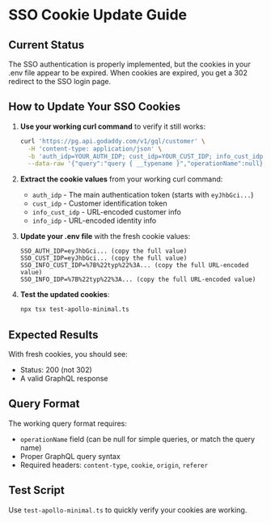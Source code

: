 # SSO Cookie Update Guide

## Current Status
The SSO authentication is properly implemented, but the cookies in your .env file appear to be expired. When cookies are expired, you get a 302 redirect to the SSO login page.

## How to Update Your SSO Cookies

1. **Use your working curl command** to verify it still works:
   ```bash
   curl 'https://pg.api.godaddy.com/v1/gql/customer' \
     -H 'content-type: application/json' \
     -b 'auth_idp=YOUR_AUTH_IDP; cust_idp=YOUR_CUST_IDP; info_cust_idp=YOUR_INFO_CUST_IDP; info_idp=YOUR_INFO_IDP' \
     --data-raw '{"query":"query { __typename }","operationName":null}'
   ```

2. **Extract the cookie values** from your working curl command:
   - `auth_idp` - The main authentication token (starts with `eyJhbGci...`)
   - `cust_idp` - Customer identification token
   - `info_cust_idp` - URL-encoded customer info
   - `info_idp` - URL-encoded identity info

3. **Update your .env file** with the fresh cookie values:
   ```env
   SSO_AUTH_IDP=eyJhbGci... (copy the full value)
   SSO_CUST_IDP=eyJhbGci... (copy the full value)
   SSO_INFO_CUST_IDP=%7B%22typ%22%3A... (copy the full URL-encoded value)
   SSO_INFO_IDP=%7B%22typ%22%3A... (copy the full URL-encoded value)
   ```

4. **Test the updated cookies**:
   ```bash
   npx tsx test-apollo-minimal.ts
   ```

## Expected Results

With fresh cookies, you should see:
- Status: 200 (not 302)
- A valid GraphQL response

## Query Format

The working query format requires:
- `operationName` field (can be null for simple queries, or match the query name)
- Proper GraphQL query syntax
- Required headers: `content-type`, `cookie`, `origin`, `referer`

## Test Script
Use `test-apollo-minimal.ts` to quickly verify your cookies are working.